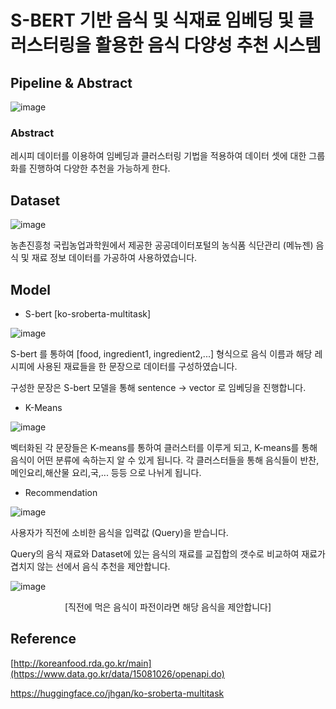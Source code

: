 # S-BERT 기반 음식 및 식재료 임베딩 및 클러스터링을 활용한 음식 다양성 추천 시스템



## Pipeline & Abstract

![image](https://github.com/seunghyeon98/S-bert-/assets/111716640/6565de38-186d-40cc-8420-1ede400d2f20)



### Abstract
레시피 데이터를 이용하여 임베딩과 클러스터링 기법을 적용하여 데이터 셋에 대한 그룹화를 진행하여 다양한 추천을 가능하게 한다.

## Dataset
![image](https://github.com/seunghyeon98/S-bert-/assets/111716640/2318e3fd-fbed-49fc-b9d4-a81c4a30f792)

농촌진흥청 국립농업과학원에서 제공한 공공데이터포털의 농식품 식단관리 (메뉴젠) 음식 및 재료 정보 데이터를 가공하여 사용하였습니다.


## Model
* S-bert [ko-sroberta-multitask]

![image](https://github.com/seunghyeon98/S-bert-/assets/111716640/5b58db62-f853-4e79-8f01-89a39f102a97)

S-bert 를 통하여 [food, ingredient1, ingredient2,...] 형식으로 음식 이름과 해당 레시피에 사용된 재료들을 
한 문장으로 데이터를 구성하였습니다.

구성한 문장은 S-bert 모델을 통해 sentence -> vector 로 임베딩을 진행합니다.

* K-Means

![image](https://github.com/seunghyeon98/S-bert-/assets/111716640/ce091453-fa4f-491c-8797-d1828773eb10)

벡터화된 각 문장들은 K-means를 통하여 클러스터를 이루게 되고,
K-means를 통해 음식이 어떤 분류에 속하는지 알 수 있게 됩니다.
각 클러스터들을 통해 음식들이 반찬,메인요리,해산물 요리,국,... 등등 으로 나뉘게 됩니다.


* Recommendation

![image](https://github.com/seunghyeon98/S-bert-/assets/111716640/a47dc0e4-5857-450c-a332-268de30280ca)

사용자가 직전에 소비한 음식을 입력값 (Query)을 받습니다.

Query의 음식 재료와 Dataset에 있는 음식의 재료를 교집합의 갯수로 비교하여 
재료가 겹치지 않는 선에서 음식 추천을 제안합니다.

![image](https://github.com/seunghyeon98/S-bert-/assets/111716640/af16b9cf-4cb9-4ef9-b936-9ad50d81cd86)

<center>[직전에 먹은 음식이 파전이라면 해당 음식을 제안합니다]</center>


## Reference
[http://koreanfood.rda.go.kr/main](https://www.data.go.kr/data/15081026/openapi.do)

https://huggingface.co/jhgan/ko-sroberta-multitask
